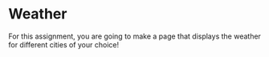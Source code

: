 Weather
=======

For this assignment, you are going to make a page that displays the weather for different cities of your choice!
